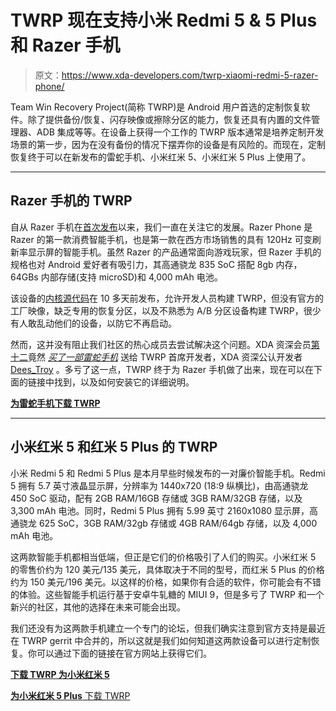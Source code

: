 # TWRP 现在支持小米 Redmi 5 & 5 Plus 和 Razer 手机

> 原文：<https://www.xda-developers.com/twrp-xiaomi-redmi-5-razer-phone/>

Team Win Recovery Project(简称 TWRP)是 Android 用户首选的定制恢复软件。除了提供备份/恢复、闪存映像或擦除分区的能力，恢复还具有内置的文件管理器、ADB 集成等等。在设备上获得一个工作的 TWRP 版本通常是培养定制开发场景的第一步，因为在没有备份的情况下摆弄你的设备是有风险的。而现在，定制恢复终于可以在新发布的雷蛇手机、小米红米 5、小米红米 5 Plus 上使用了。

* * *

## Razer 手机的 TWRP

自从 Razer 手机在[首次发布](https://www.xda-developers.com/razer-phone-available-united-states/)以来，我们一直在关注它的发展。Razer Phone 是 Razer 的第一款消费智能手机，也是第一款在西方市场销售的具有 120Hz 可变刷新率显示屏的智能手机。虽然 Razer 的产品通常面向游戏玩家，但 Razer 手机的规格也对 Android 爱好者有吸引力，其高通骁龙 835 SoC 搭配 8gb 内存，64GBs 内部存储(支持 microSD)和 4,000 mAh 电池。

该设备的[内核源代码](https://www.xda-developers.com/razer-phone-kernel-source-code/)在 10 多天前发布，允许开发人员构建 TWRP，但没有官方的工厂映像，缺乏专用的恢复分区，以及不熟悉为 A/B 分区设备构建 TWRP，很少有人敢乱动他们的设备，以防它不再启动。

然而，这并没有阻止我们社区的热心成员去尝试解决这个问题。XDA 资深会员[第十二](https://forum.xda-developers.com/member.php?u=3512140)竟然 [*买了一部雷蛇手机*](https://forum.xda-developers.com/showpost.php?p=74914526&postcount=20) 送给 TWRP 首席开发者，XDA 资深公认开发者 [Dees_Troy](https://forum.xda-developers.com/member.php?u=912474) 。多亏了这一点，TWRP 终于为 Razer 手机做了出来，现在可以在下面的链接中找到，以及如何安装它的详细说明。

[**为雷蛇手机下载 TWRP**](https://forum.xda-developers.com/razer-phone/development/twrp-razer-phone-t3727333)

* * *

## 小米红米 5 和红米 5 Plus 的 TWRP

小米 Redmi 5 和 Redmi 5 Plus 是本月早些时候发布的一对廉价智能手机。Redmi 5 拥有 5.7 英寸液晶显示屏，分辨率为 1440x720 (18:9 纵横比)，由高通骁龙 450 SoC 驱动，配有 2GB RAM/16GB 存储或 3GB RAM/32GB 存储，以及 3,300 mAh 电池。同时，Redmi 5 Plus 拥有 5.99 英寸 2160x1080 显示屏，高通骁龙 625 SoC，3GB RAM/32gb 存储或 4GB RAM/64gb 存储，以及 4,000 mAh 电池。

这两款智能手机都相当低端，但正是它们的价格吸引了人们的购买。小米红米 5 的零售价约为 120 美元/135 美元，具体取决于不同的型号，而红米 5 Plus 的价格约为 150 美元/196 美元。以这样的价格，如果你有合适的软件，你可能会有不错的体验。这些智能手机运行基于安卓牛轧糖的 MIUI 9，但是多亏了 TWRP 和一个新兴的社区，其他的选择在未来可能会出现。

我们还没有为这两款手机建立一个专门的论坛，但我们确实注意到官方支持是最近在 TWRP gerrit 中合并的，所以这就是我们如何知道这两款设备可以进行定制恢复。你可以通过下面的链接在官方网站上获得它们。

[**下载 TWRP 为小米红米 5**](https://twrp.me/xiaomi/xiaomiredmi5.html)

[**为小米红米 5 Plus** 下载 TWRP ](https://twrp.me/xiaomi/xiaomiredmi5plus.html)